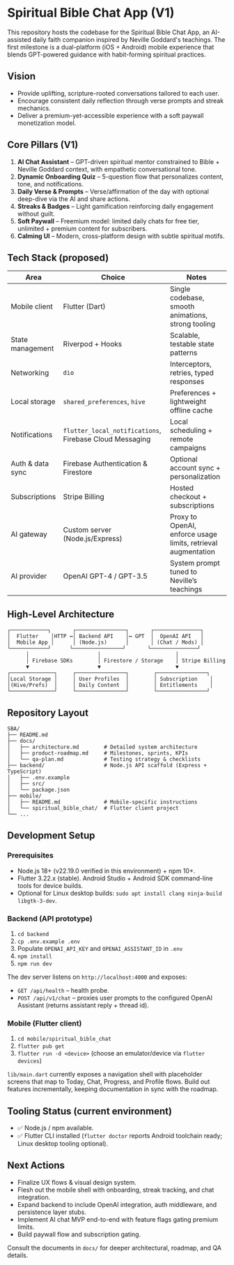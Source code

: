 # Spiritual Bible Chat App (V1)

This repository hosts the codebase for the Spiritual Bible Chat App, an AI-assisted daily faith companion inspired by Neville Goddard's teachings. The first milestone is a dual-platform (iOS + Android) mobile experience that blends GPT-powered guidance with habit-forming spiritual practices.

## Vision
- Provide uplifting, scripture-rooted conversations tailored to each user.
- Encourage consistent daily reflection through verse prompts and streak mechanics.
- Deliver a premium-yet-accessible experience with a soft paywall monetization model.

## Core Pillars (V1)
1. **AI Chat Assistant** – GPT-driven spiritual mentor constrained to Bible + Neville Goddard context, with empathetic conversational tone.
2. **Dynamic Onboarding Quiz** – 5-question flow that personalizes content, tone, and notifications.
3. **Daily Verse & Prompts** – Verse/affirmation of the day with optional deep-dive via the AI and share actions.
4. **Streaks & Badges** – Light gamification reinforcing daily engagement without guilt.
5. **Soft Paywall** – Freemium model: limited daily chats for free tier, unlimited + premium content for subscribers.
6. **Calming UI** – Modern, cross-platform design with subtle spiritual motifs.

## Tech Stack (proposed)
| Area | Choice | Notes |
| --- | --- | --- |
| Mobile client | Flutter (Dart) | Single codebase, smooth animations, strong tooling |
| State management | Riverpod + Hooks | Scalable, testable state patterns |
| Networking | `dio` | Interceptors, retries, typed responses |
| Local storage | `shared_preferences`, `hive` | Preferences + lightweight offline cache |
| Notifications | `flutter_local_notifications`, Firebase Cloud Messaging | Local scheduling + remote campaigns |
| Auth & data sync | Firebase Authentication & Firestore | Optional account sync + personalization |
| Subscriptions | Stripe Billing | Hosted checkout + subscriptions |
| AI gateway | Custom server (Node.js/Express) | Proxy to OpenAI, enforce usage limits, retrieval augmentation |
| AI provider | OpenAI GPT-4 / GPT-3.5 | System prompt tuned to Neville’s teachings |

## High-Level Architecture
```
┌────────────┐       ┌────────────────┐       ┌───────────────┐
│  Flutter    │HTTP ↔│ Backend API    │↔ GPT  │  OpenAI API   │
│  Mobile App │      │ (Node.js)      │       │ (Chat / Mods) │
└────────────┘      └────────────────┘       └───────────────┘
      │                      │                        │
      │ Firebase SDKs        │ Firestore / Storage    │ Stripe Billing
      ▼                      ▼                        ▼
┌──────────────┐     ┌────────────────┐        ┌────────────────┐
│Local Storage │     │ User Profiles  │        │ Subscription    │
│(Hive/Prefs)  │     │ Daily Content  │        │ Entitlements    │
└──────────────┘     └────────────────┘        └────────────────┘
```

## Repository Layout
```
SBA/
├── README.md
├── docs/
│   ├── architecture.md        # Detailed system architecture
│   ├── product-roadmap.md     # Milestones, sprints, KPIs
│   └── qa-plan.md             # Testing strategy & checklists
├── backend/                   # Node.js API scaffold (Express + TypeScript)
│   ├── .env.example
│   ├── src/
│   └── package.json
├── mobile/
│   ├── README.md              # Mobile-specific instructions
│   └── spiritual_bible_chat/  # Flutter client project
└── ...
```

## Development Setup
### Prerequisites
- Node.js 18+ (v22.19.0 verified in this environment) + npm 10+.
- Flutter 3.22.x (stable). Android Studio + Android SDK command-line tools for device builds.
- Optional for Linux desktop builds: `sudo apt install clang ninja-build libgtk-3-dev`.

### Backend (API prototype)
1. `cd backend`
2. `cp .env.example .env`
3. Populate `OPENAI_API_KEY` and `OPENAI_ASSISTANT_ID` in `.env`
4. `npm install`
5. `npm run dev`

The dev server listens on `http://localhost:4000` and exposes:
- `GET /api/health` – health probe.
- `POST /api/v1/chat` – proxies user prompts to the configured OpenAI Assistant (returns assistant reply + thread id).

### Mobile (Flutter client)
1. `cd mobile/spiritual_bible_chat`
2. `flutter pub get`
3. `flutter run -d <device>` (choose an emulator/device via `flutter devices`)

`lib/main.dart` currently exposes a navigation shell with placeholder screens that map to Today, Chat, Progress, and Profile flows. Build out features incrementally, keeping documentation in sync with the roadmap.

## Tooling Status (current environment)
- ✅ Node.js / npm available.
- ✅ Flutter CLI installed (`flutter doctor` reports Android toolchain ready; Linux desktop tooling optional).

## Next Actions
- Finalize UX flows & visual design system.
- Flesh out the mobile shell with onboarding, streak tracking, and chat integration.
- Expand backend to include OpenAI integration, auth middleware, and persistence layer stubs.
- Implement AI chat MVP end-to-end with feature flags gating premium limits.
- Build paywall flow and subscription gating.

Consult the documents in `docs/` for deeper architectural, roadmap, and QA details.
